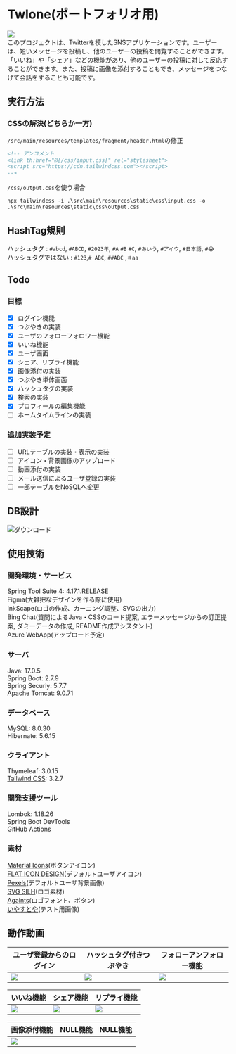 # Twlone(ポートフォリオ用)
![](https://img.shields.io/github/commit-activity/w/takashikawanaka/Twlone)  
このプロジェクトは、Twitterを模したSNSアプリケーションです。ユーザーは、短いメッセージを投稿し、他のユーザーの投稿を閲覧することができます。「いいね」や「シェア」などの機能があり、他のユーザーの投稿に対して反応することができます。また、投稿に画像を添付することもでき、メッセージをつなげて会話をすることも可能です。



## 実行方法
### CSSの解決(どちらか一方)
`/src/main/resources/templates/fragment/header.html`の修正
``` HTML
<!-- アンコメント
<link th:href="@{/css/input.css}" rel="stylesheet">
<script src="https://cdn.tailwindcss.com"></script>
-->
```
`/css/output.css`を使う場合
```
npx tailwindcss -i .\src\main\resources\static\css\input.css -o .\src\main\resources\static\css\output.css
```

## HashTag規則

ハッシュタグ : `#abcd`, `#ABCD`, `#2023年`, `#A` `#B` `#C`, `#あいう`, `#アイウ`, `#日本語`, `#😂`  
ハッシュタグではない : `#123`,`# ABC`, `##ABC` ,`＃aa`  

## Todo
### 目標
- [x] ログイン機能
- [x] つぶやきの実装
- [x] ユーザのフォローフォロワー機能
- [x] いいね機能
- [x] ユーザ画面
- [x] シェア、リプライ機能
- [x] 画像添付の実装
- [x] つぶやき単体画面
- [x] ハッシュタグの実装
- [x] 検索の実装 
- [x] プロフィールの編集機能
- [ ] ホームタイムラインの実装

### 追加実装予定
- [ ] URLテーブルの実装・表示の実装
- [ ] アイコン・背景画像のアップロード
- [ ] 動画添付の実装
- [ ] メール送信によるユーザ登録の実装
- [ ] 一部テーブルをNoSQLへ変更

## DB設計
![ダウンロード](https://user-images.githubusercontent.com/123621760/231131617-c931c77e-5769-463c-9d2e-e730ea904046.png)

## 使用技術
### 開発環境・サービス
Spring Tool Suite 4: 4.17.1.RELEASE  
Figma(大雑把なデザインを作る際に使用)  
InkScape(ロゴの作成、カーニング調整、SVGの出力)  
Bing Chat(質問によるJava・CSSのコード提案, エラーメッセージからの訂正提案, ダミーデータの作成, README作成アシスタント)  
Azure WebApp(アップロード予定)  

### サーバ
Java: 17.0.5  
Spring Boot: 2.7.9  
Spring Securiy: 5.7.7  
Apache Tomcat: 9.0.71

### データベース
MySQL: 8.0.30  
Hibernate: 5.6.15

### クライアント
Thymeleaf: 3.0.15  
[Tailwind CSS](https://tailwindcss.com): 3.2.7

### 開発支援ツール
Lombok: 1.18.26  
Spring Boot DevTools  
GitHub Actions

### 素材
[Material Icons](https://fonts.google.com/icons)(ボタンアイコン)  
[FLAT ICON DESIGN](http://flat-icon-design.com)(デフォルトユーザアイコン)  
[Pexels](https://www.pexels.com/de-de/suche/desktop%20hintergrundbilder/)(デフォルトユーザ背景画像)  
[SVG SILH](https://svgsilh.com/image/310517.html)(ロゴ素材)  
[Againts](https://pixelbuddha.net/fonts/free-font-againts-typeface)(ロゴフォント、ボタン)  
[いやすとや](https://www.irasutoya.com)(テスト用画像)

## 動作動画
| ユーザ登録からのログイン | ハッシュタグ付きつぶやき | フォローアンフォロー機能 |
| ------------- | ------------- | ------------- |
| <img src="https://user-images.githubusercontent.com/123621760/232187472-f2b0fabb-30ea-4478-ba7f-9f7aa90ffb4d.gif"> | <img src="https://user-images.githubusercontent.com/123621760/232189688-c3259114-4408-449b-9bae-2795d94a06b0.gif"> | <img src="https://user-images.githubusercontent.com/123621760/232190095-656a7eec-9afd-45bf-8a65-444d6437436f.gif"> |

| いいね機能 | シェア機能 | リプライ機能 |
| ------------- | ------------- | ------------- | 
| <img src="https://user-images.githubusercontent.com/123621760/232190425-d80ebe9c-1f75-48ae-b98c-324e687377c4.gif"> | <img src="https://user-images.githubusercontent.com/123621760/232190796-f3d5dbd4-e044-4439-a00d-4d7b29220fec.gif"> | <img src="https://user-images.githubusercontent.com/123621760/232190501-bca141fd-8833-4db8-9a50-4ba133041662.gif"> |

| 画像添付機能 | NULL機能 | NULL機能 |
| ------------- | ------------- | ------------- | 
| <img src="https://user-images.githubusercontent.com/123621760/232190916-c0287466-008e-4341-a065-abc77523899b.gif"> |  |  |

